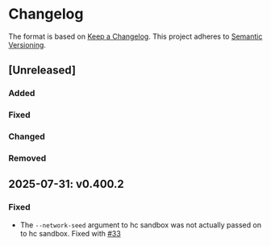 # Changelog

The format is based on [Keep a Changelog](https://keepachangelog.com/en/1.0.0/). This project adheres to [Semantic Versioning](https://semver.org/spec/v2.0.0.html).

## \[Unreleased\]

### Added
### Fixed
### Changed
### Removed

## 2025-07-31: v0.400.2
### Fixed
- The `--network-seed` argument to hc sandbox was not actually passed on to hc sandbox. Fixed with [#33](https://github.com/holochain/hc-spin/pull/33)